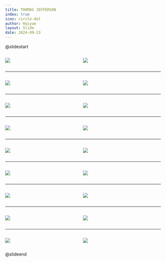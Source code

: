 ```yaml
---
title: THOMAS JEFFERSON
index: true
icon: circle-dot
author: Haiyue
layout: Slide
date: 2024-09-23
---
```

 
@slidestart

<div style="display:flex">
<div style="flex:1">

![](https://raw.githubusercontent.com/yclord/reading/refs/heads/master/english/Level-T/THOMAS%20JEFFERSON/001.webp)
</div>
<div style="flex:1">

![](https://raw.githubusercontent.com/yclord/reading/refs/heads/master/english/Level-T/THOMAS%20JEFFERSON/002.webp)
</div>
</div>

---

<div style="display:flex">
<div style="flex:1">

![](https://raw.githubusercontent.com/yclord/reading/refs/heads/master/english/Level-T/THOMAS%20JEFFERSON/003.webp)
</div>
<div style="flex:1">

![](https://raw.githubusercontent.com/yclord/reading/refs/heads/master/english/Level-T/THOMAS%20JEFFERSON/004.webp)
</div>
</div>

---

<div style="display:flex">
<div style="flex:1">

![](https://raw.githubusercontent.com/yclord/reading/refs/heads/master/english/Level-T/THOMAS%20JEFFERSON/005.webp)
</div>
<div style="flex:1">

![](https://raw.githubusercontent.com/yclord/reading/refs/heads/master/english/Level-T/THOMAS%20JEFFERSON/006.webp)
</div>
</div>

---

<div style="display:flex">
<div style="flex:1">

![](https://raw.githubusercontent.com/yclord/reading/refs/heads/master/english/Level-T/THOMAS%20JEFFERSON/007.webp)
</div>
<div style="flex:1">

![](https://raw.githubusercontent.com/yclord/reading/refs/heads/master/english/Level-T/THOMAS%20JEFFERSON/008.webp)
</div>
</div>

---

<div style="display:flex">
<div style="flex:1">

![](https://raw.githubusercontent.com/yclord/reading/refs/heads/master/english/Level-T/THOMAS%20JEFFERSON/009.webp)
</div>
<div style="flex:1">

![](https://raw.githubusercontent.com/yclord/reading/refs/heads/master/english/Level-T/THOMAS%20JEFFERSON/010.webp)
</div>
</div>

---

<div style="display:flex">
<div style="flex:1">

![](https://raw.githubusercontent.com/yclord/reading/refs/heads/master/english/Level-T/THOMAS%20JEFFERSON/011.webp)
</div>
<div style="flex:1">

![](https://raw.githubusercontent.com/yclord/reading/refs/heads/master/english/Level-T/THOMAS%20JEFFERSON/012.webp)
</div>
</div>

---

<div style="display:flex">
<div style="flex:1">

![](https://raw.githubusercontent.com/yclord/reading/refs/heads/master/english/Level-T/THOMAS%20JEFFERSON/013.webp)
</div>
<div style="flex:1">

![](https://raw.githubusercontent.com/yclord/reading/refs/heads/master/english/Level-T/THOMAS%20JEFFERSON/014.webp)
</div>
</div>

---

<div style="display:flex">
<div style="flex:1">

![](https://raw.githubusercontent.com/yclord/reading/refs/heads/master/english/Level-T/THOMAS%20JEFFERSON/015.webp)
</div>
<div style="flex:1">

![](https://raw.githubusercontent.com/yclord/reading/refs/heads/master/english/Level-T/THOMAS%20JEFFERSON/016.webp)
</div>
</div>

---

<div style="display:flex">
<div style="flex:1">

![](https://raw.githubusercontent.com/yclord/reading/refs/heads/master/english/Level-T/THOMAS%20JEFFERSON/017.webp)
</div>
<div style="flex:1">

![](https://raw.githubusercontent.com/yclord/reading/refs/heads/master/english/Level-T/THOMAS%20JEFFERSON/018.webp)
</div>
</div>

@slideend